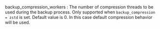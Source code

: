 backup_compression_workers
:   The number of compression threads to be used during the backup process. Only supported when
    `backup_compression = zstd` is set. Default value is 0. In this case default compression 
    behavior will be used.
